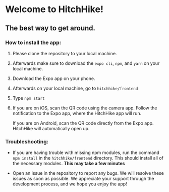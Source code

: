 # Welcome to HitchHike!

## The best way to get around.

### How to install the app:

1. Please clone the repository to your local machine.

2. Afterwards make sure to download the `expo cli`, `npm`, and `yarn` on your local machine.

3. Download the Expo app on your phone.

4. Afterwards on your local machine, go to `hitchhike/frontend`

5. Type `npm start`

6. If you are on iOS, scan the QR code using the camera app. Follow the notification to the Expo app, where the HitchHike app will run.

   If you are on Android, scan the QR code directly from the Expo app. HitchHike will automatically open up.

### Troubleshooting:

* If you are having trouble with missing npm modules, run the command `npm install` in the `hitchhike/frontend` directory. This should install all of the necessary modules. **This may take a few minutes**

* Open an issue in the repository to report any bugs. We will resolve these issues as soon as possible. We appreciate your support through the development process, and we hope you enjoy the app!
